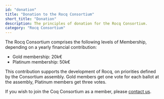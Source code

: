 ```yaml
---
id: "donation"
title: "Donation to the Rocq Consortium"
short_title: "Donation"
description: The principles of donation for the Rocq Consortium.
category: "Rocq Consortium"
---
```


The Rocq Consortium comprises the following levels of Membership, depending on a yearly financial contribution:

- Gold membership: 20k€
- Platinum membership: 50k€

This contribution supports the development of Rocq, on priorities defined by the Consortium assembly. 
Gold members get one vote for each ballot at the assembly, Platinum members get three votes.

If you wish to join the Coq Consortium as a member, please [contact us](mailto:coq-consortium-contact@inria.fr).
